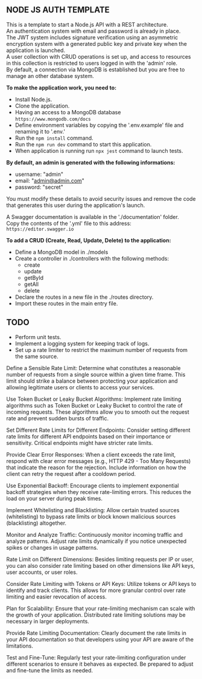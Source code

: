 ## NODE JS AUTH TEMPLATE

This is a template to start a Node.js API with a REST architecture.  
An authentication system with email and password is already in place.  
The JWT system includes signature verification using an asymmetric encryption system with a generated public key and private key when the application is launched.  
A user collection with CRUD operations is set up, and access to resources in this collection is restricted to users logged in with the 'admin' role.  
By default, a connection via MongoDB is established but you are free to manage an other database system.  

**To make the application work, you need to:**

- Install Node.js.
- Clone the application.
- Having an access to a MongoDB database `https://www.mongodb.com/docs`
- Define environment variables by copying the '.env.example' file and renaming it to '.env.'
- Run the `npm install` command.
- Run the `npm run dev` command to start this application.
- When application is running run `npx jest` command to launch tests.

**By default, an admin is generated with the following informations:**  
- username: "admin"
- email: "admin@admin.com"
- password: "secret"

You must modify these details to avoid security issues and remove the code that generates this user during the application's launch.  

A Swagger documentation is available in the './documentation' folder.  
Copy the contents of the '.yml' file to this address: `https://editor.swagger.io`

**To add a CRUD (Create, Read, Update, Delete) to the application:**

- Define a MongoDB model in ./models
- Create a controller in ./controllers with the following methods:
    - create
    - update
    - getById
    - getAll
    - delete
- Declare the routes in a new file in the ./routes directory.
- Import these routes in the main entry file.

## TODO
- Perform unit tests.
- Implement a logging system for keeping track of logs.
- Set up a rate limiter to restrict the maximum number of requests from the same source.

Define a Sensible Rate Limit: Determine what constitutes a reasonable number of requests from a single source within a given time frame. This limit should strike a balance between protecting your application and allowing legitimate users or clients to access your services.

Use Token Bucket or Leaky Bucket Algorithms: Implement rate limiting algorithms such as Token Bucket or Leaky Bucket to control the rate of incoming requests. These algorithms allow you to smooth out the request rate and prevent sudden bursts of traffic.

Set Different Rate Limits for Different Endpoints: Consider setting different rate limits for different API endpoints based on their importance or sensitivity. Critical endpoints might have stricter rate limits.

Provide Clear Error Responses: When a client exceeds the rate limit, respond with clear error messages (e.g., HTTP 429 - Too Many Requests) that indicate the reason for the rejection. Include information on how the client can retry the request after a cooldown period.

Use Exponential Backoff: Encourage clients to implement exponential backoff strategies when they receive rate-limiting errors. This reduces the load on your server during peak times.

Implement Whitelisting and Blacklisting: Allow certain trusted sources (whitelisting) to bypass rate limits or block known malicious sources (blacklisting) altogether.

Monitor and Analyze Traffic: Continuously monitor incoming traffic and analyze patterns. Adjust rate limits dynamically if you notice unexpected spikes or changes in usage patterns.

Rate Limit on Different Dimensions: Besides limiting requests per IP or user, you can also consider rate limiting based on other dimensions like API keys, user accounts, or user roles.

Consider Rate Limiting with Tokens or API Keys: Utilize tokens or API keys to identify and track clients. This allows for more granular control over rate limiting and easier revocation of access.

Plan for Scalability: Ensure that your rate-limiting mechanism can scale with the growth of your application. Distributed rate limiting solutions may be necessary in larger deployments.

Provide Rate Limiting Documentation: Clearly document the rate limits in your API documentation so that developers using your API are aware of the limitations.

Test and Fine-Tune: Regularly test your rate-limiting configuration under different scenarios to ensure it behaves as expected. Be prepared to adjust and fine-tune the limits as needed.